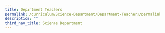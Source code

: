```yaml
---
title: Department Teachers
permalink: /curriculum/Science-Department/Department-Teachers/permalink/
description: ""
third_nav_title: Science Department
---
```

